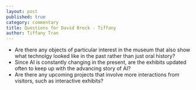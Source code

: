 ```yaml
---
layout: post
published: true
category: commentary
title: Questions for David Brock - Tiffany
author: Tiffany Tran
---
```

- Are there any objects of particular interest in the museum that also show what technolgy looked like in the past rather than just oral history? 
- Since AI is constantly changing in the present, are the exhibits updated often to keep up with the advancing story of AI?
- Are there any upcoming projects that involve more interactions from visitors, such as interactive exhibits?